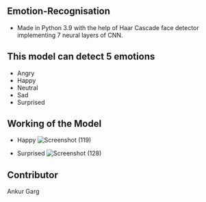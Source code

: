## Emotion-Recognisation
* Made in Python 3.9 with the help of Haar Cascade face detector implementing 7 neural layers of CNN.

## This model can detect  5 emotions
* Angry
* Happy
* Neutral
* Sad
* Surprised

## Working of the Model
* Happy
![Screenshot (119)](https://github.com/JKD03/Emotion-Recognisation/assets/109353553/a000e9b4-abfa-4a2d-84fe-9e098b4a49bd)

* Surprised
![Screenshot (128)](https://github.com/JKD03/Emotion-Recognisation/assets/109353553/fb7eb23f-b7c1-465a-ac9f-7139b72a8513)

## Contributor
Ankur Garg
